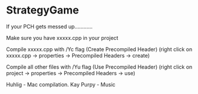 # StrategyGame

If your PCH gets messed up............

Make sure you have xxxxx.cpp in your project

Compile xxxxx.cpp with /Yc flag (Create Precompiled Header)
(right click on xxxxx.cpp -> properties -> Precompiled Headers -> create)

Compile all other files with /Yu flag (Use Precompiled Header)
(right click on project -> properties -> Precompiled Headers -> use)


Huhlig - Mac compilation.
Kay Purpy - Music




